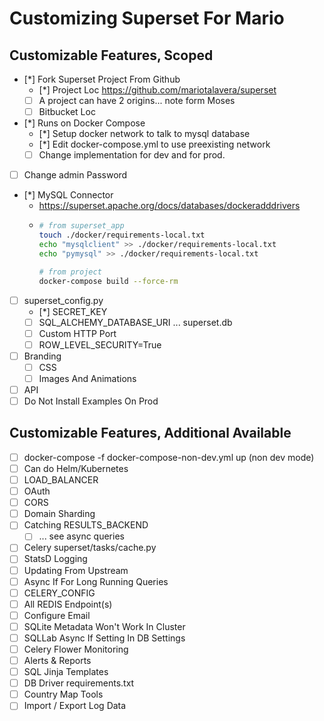 # Customizing Superset For Mario

## Customizable Features, Scoped
- [*] Fork Superset Project From Github
  - [*] Project Loc https://github.com/mariotalavera/superset
  - [ ] A project can have 2 origins... note form Moses
  - [ ] Bitbucket Loc
- [*] Runs on Docker Compose
  - [*] Setup docker network to talk to mysql database
  - [*] Edit docker-compose.yml to use preexisting network
  - [ ] Change implementation for dev and for prod.
- [ ] Change admin Password
- [*] MySQL Connector
  - https://superset.apache.org/docs/databases/dockeradddrivers
  - ```bash
    # from superset_app
    touch ./docker/requirements-local.txt
    echo "mysqlclient" >> ./docker/requirements-local.txt 
    echo "pymysql" >> ./docker/requirements-local.txt
    
    # from project
    docker-compose build --force-rm
    ```
- [ ] superset_config.py
  - [*] SECRET_KEY
  - [ ] SQL_ALCHEMY_DATABASE_URI ... superset.db
  - [ ] Custom HTTP Port
  - [ ] ROW_LEVEL_SECURITY=True
- [ ] Branding
  - [ ] CSS
  - [ ] Images And Animations
- [ ] API
- [ ] Do Not Install Examples On Prod

## Customizable Features, Additional Available
- [ ] docker-compose -f docker-compose-non-dev.yml up (non dev mode)
- [ ] Can do Helm/Kubernetes
- [ ] LOAD_BALANCER
- [ ] OAuth
- [ ] CORS
- [ ] Domain Sharding
- [ ] Catching RESULTS_BACKEND
  - [ ] ... see async queries
- [ ] Celery superset/tasks/cache.py
- [ ] StatsD Logging
- [ ] Updating From Upstream
- [ ] Async If For Long Running Queries
- [ ] CELERY_CONFIG
- [ ] All REDIS Endpoint(s)
- [ ] Configure Email
- [ ] SQLite Metadata Won't Work In Cluster
- [ ] SQLLab Async If Setting In DB Settings
- [ ] Celery Flower Monitoring
- [ ] Alerts & Reports
- [ ] SQL Jinja Templates
- [ ] DB Driver requirements.txt
- [ ] Country Map Tools
- [ ] Import / Export Log Data